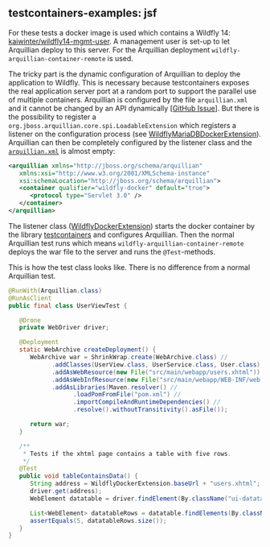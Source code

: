 ## testcontainers-examples: jsf

For these tests a docker image is used which contains a Wildfly 14: [kaiwinter/wildfly14-mgmt-user](https://hub.docker.com/r/kaiwinter/wildfly14-mgmt-user).
A management user is set-up to let Arquillian deploy to this server.
For the Arquillian deployment `wildfly-arquillian-container-remote` is used. 

The tricky part is the dynamic configuration of Arquillian to deploy the application to Wildfly.
This is necessary because testcontainers exposes the real application server port at a random port to support the parallel use of multiple containers.
Arquillian is configured by the file `arquillian.xml` and it cannot be changed by an API dynamically [[GitHub Issue](https://github.com/wildfly/wildfly-arquillian/issues/72)].
But there is the possibility to register a `org.jboss.arquillian.core.spi.LoadableExtension` which registers a listener on the configuration process (see [WildflyMariaDBDockerExtension](https://github.com/kaiwinter/testcontainers-examples/blob/master/jsf/src/test/java/com/github/kaiwinter/testsupport/arquillian/WildflyDockerExtension.java)).
Arquillian can then be completely configured by the listener class and the [`arquillian.xml`](https://github.com/kaiwinter/testcontainers-examples/blob/master/jsf/src/test/resources/arquillian.xml) is almost empty:
```xml
<arquillian xmlns="http://jboss.org/schema/arquillian" 
   xmlns:xsi="http://www.w3.org/2001/XMLSchema-instance"
   xsi:schemaLocation="http://jboss.org/schema/arquillian">
   <container qualifier="wildfly-docker" default="true">
      <protocol type="Servlet 3.0" />
   </container>
</arquillian>
```
The listener class ([WildflyDockerExtension](https://github.com/kaiwinter/testcontainers-examples/blob/master/jsf/src/test/java/com/github/kaiwinter/testsupport/arquillian/WildflyDockerExtension.java)) starts the docker container by the library [testcontainers](https://github.com/testcontainers/testcontainers-java) and configures Arquillian. Then the normal Arquillian test runs which means `wildfly-arquillian-container-remote` deploys the war file to the server and runs the `@Test`-methods.

This is how the test class looks like. There is no difference from a normal Arquillian test. 

```java
@RunWith(Arquillian.class)
@RunAsClient
public final class UserViewTest {

   @Drone
   private WebDriver driver;

   @Deployment
   static WebArchive createDeployment() {
      WebArchive war = ShrinkWrap.create(WebArchive.class) //
            .addClasses(UserView.class, UserService.class, User.class) //
            .addAsWebResource(new File("src/main/webapp/users.xhtml"))
            .addAsWebInfResource(new File("src/main/webapp/WEB-INF/web.xml")) //
            .addAsLibraries(Maven.resolver() //
                  .loadPomFromFile("pom.xml") //
                  .importCompileAndRuntimeDependencies() //
                  .resolve().withoutTransitivity().asFile());

      return war;
   }

   /**
    * Tests if the xhtml page contains a table with five rows.
    */
   @Test
   public void tableContainsData() {
      String address = WildflyDockerExtension.baseUrl + "users.xhtml";
      driver.get(address);
      WebElement datatable = driver.findElement(By.className("ui-datatable-data"));

      List<WebElement> datatableRows = datatable.findElements(By.className("ui-widget-content"));
      assertEquals(5, datatableRows.size());
   }
}
```